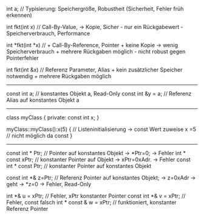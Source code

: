 int a;  // Typisierung: Speichergröße, Robustheit (Sicherheit, Fehler früh erkennen)

int fkt(int x)  //  Call-By-Value, -> Kopie, Sicher
                    - nur ein Rückgabewert
                    - Speicherverbrauch, Performance
                    
int *fkt(int *x) // + Call-By-Reference, Pointer
                    + keine Kopie -> wenig Speicherverbrauch
                    + mehrere Rückgaben möglich
                    - nicht robust gegen Pointerfehler
                    
int fkt(int &x) //  Referenz Parameter, Alias
                    + kein zusätzlicher Speicher notwendig
                    + mehrere Rückgaben möglich
_________________________________________________________________________

const int a;  // konstantes Objekt a, Read-Only
const int &y = a; // Referenz Alias auf konstantes Objekt a
_________________________________________________________________________
class myClass {
  private:
    const int x;
}

myClass::myClass():x(5) { // Listeninitialisierung -> const Wert zuweise
  x =5 // nicht möglich da const
}
_________________________________________________________________________
const int * Ptr; // Pointer auf konstantes Objekt -> *Ptr=0; -> Fehler
int * const xPtr; // konstanter Pointer auf Objekt -> xPtr=0xAdr. -> Fehler
const int * const Ptr; // konstanter Pointer auf konstantes Objekt

const int *& z=Ptr; // Referenz Pointer auf konstantes Objekt;
    -> z=0xAdr -> geht
    -> *z=0 -> Fehler, Read-Only
    
int *& u = xPtr; // Fehler, xPtr konstanter Pointer
const int *& v = xPtr; // Fehler, const falsch
int * const & w = xPtr; // funktioniert, konstanter Referenz Pointer
